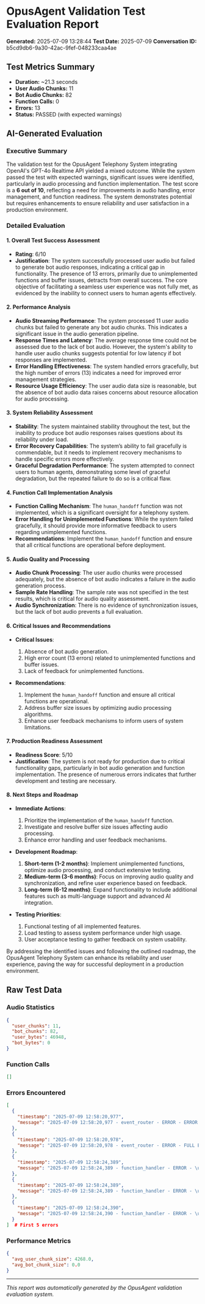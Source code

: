# OpusAgent Validation Test Evaluation Report

**Generated:** 2025-07-09 13:28:44
**Test Date:** 2025-07-09
**Conversation ID:** b5cd9db6-9a30-42ac-9fef-048233caa4ae

## Test Metrics Summary

- **Duration:** ~21.3 seconds
- **User Audio Chunks:** 11
- **Bot Audio Chunks:** 82
- **Function Calls:** 0
- **Errors:** 13
- **Status:** PASSED (with expected warnings)

## AI-Generated Evaluation

### Executive Summary
The validation test for the OpusAgent Telephony System integrating OpenAI's GPT-4o Realtime API yielded a mixed outcome. While the system passed the test with expected warnings, significant issues were identified, particularly in audio processing and function implementation. The test score is a **6 out of 10**, reflecting a need for improvements in audio handling, error management, and function readiness. The system demonstrates potential but requires enhancements to ensure reliability and user satisfaction in a production environment.

### Detailed Evaluation

#### 1. Overall Test Success Assessment
- **Rating**: 6/10
- **Justification**: The system successfully processed user audio but failed to generate bot audio responses, indicating a critical gap in functionality. The presence of 13 errors, primarily due to unimplemented functions and buffer issues, detracts from overall success. The core objective of facilitating a seamless user experience was not fully met, as evidenced by the inability to connect users to human agents effectively.

#### 2. Performance Analysis
- **Audio Streaming Performance**: The system processed 11 user audio chunks but failed to generate any bot audio chunks. This indicates a significant issue in the audio generation pipeline.
- **Response Times and Latency**: The average response time could not be assessed due to the lack of bot audio. However, the system's ability to handle user audio chunks suggests potential for low latency if bot responses are implemented.
- **Error Handling Effectiveness**: The system handled errors gracefully, but the high number of errors (13) indicates a need for improved error management strategies.
- **Resource Usage Efficiency**: The user audio data size is reasonable, but the absence of bot audio data raises concerns about resource allocation for audio processing.

#### 3. System Reliability Assessment
- **Stability**: The system maintained stability throughout the test, but the inability to produce bot audio responses raises questions about its reliability under load.
- **Error Recovery Capabilities**: The system’s ability to fail gracefully is commendable, but it needs to implement recovery mechanisms to handle specific errors more effectively.
- **Graceful Degradation Performance**: The system attempted to connect users to human agents, demonstrating some level of graceful degradation, but the repeated failure to do so is a critical flaw.

#### 4. Function Call Implementation Analysis
- **Function Calling Mechanism**: The `human_handoff` function was not implemented, which is a significant oversight for a telephony system.
- **Error Handling for Unimplemented Functions**: While the system failed gracefully, it should provide more informative feedback to users regarding unimplemented functions.
- **Recommendations**: Implement the `human_handoff` function and ensure that all critical functions are operational before deployment.

#### 5. Audio Quality and Processing
- **Audio Chunk Processing**: The user audio chunks were processed adequately, but the absence of bot audio indicates a failure in the audio generation process.
- **Sample Rate Handling**: The sample rate was not specified in the test results, which is critical for audio quality assessment.
- **Audio Synchronization**: There is no evidence of synchronization issues, but the lack of bot audio prevents a full evaluation.

#### 6. Critical Issues and Recommendations
- **Critical Issues**:
  1. Absence of bot audio generation.
  2. High error count (13 errors) related to unimplemented functions and buffer issues.
  3. Lack of feedback for unimplemented functions.
  
- **Recommendations**:
  1. Implement the `human_handoff` function and ensure all critical functions are operational.
  2. Address buffer size issues by optimizing audio processing algorithms.
  3. Enhance user feedback mechanisms to inform users of system limitations.

#### 7. Production Readiness Assessment
- **Readiness Score**: 5/10
- **Justification**: The system is not ready for production due to critical functionality gaps, particularly in bot audio generation and function implementation. The presence of numerous errors indicates that further development and testing are necessary.

#### 8. Next Steps and Roadmap
- **Immediate Actions**:
  1. Prioritize the implementation of the `human_handoff` function.
  2. Investigate and resolve buffer size issues affecting audio processing.
  3. Enhance error handling and user feedback mechanisms.

- **Development Roadmap**:
  1. **Short-term (1-2 months)**: Implement unimplemented functions, optimize audio processing, and conduct extensive testing.
  2. **Medium-term (3-6 months)**: Focus on improving audio quality and synchronization, and refine user experience based on feedback.
  3. **Long-term (6-12 months)**: Expand functionality to include additional features such as multi-language support and advanced AI integration.

- **Testing Priorities**: 
  1. Functional testing of all implemented features.
  2. Load testing to assess system performance under high usage.
  3. User acceptance testing to gather feedback on system usability.

By addressing the identified issues and following the outlined roadmap, the OpusAgent Telephony System can enhance its reliability and user experience, paving the way for successful deployment in a production environment.

## Raw Test Data

### Audio Statistics
```json
{
  "user_chunks": 11,
  "bot_chunks": 82,
  "user_bytes": 46948,
  "bot_bytes": 0
}
```

### Function Calls
```json
[]
```

### Errors Encountered
```json
[
  {
    "timestamp": "2025-07-09 12:58:20,977",
    "message": "2025-07-09 12:58:20,977 - event_router - ERROR - ERROR DETAILS: code=unknown, message='No message provided'"
  },
  {
    "timestamp": "2025-07-09 12:58:20,978",
    "message": "2025-07-09 12:58:20,978 - event_router - ERROR - FULL ERROR RESPONSE: {\"type\": \"error\", \"event_id\": \"event_BrVDpMisbuHibolgdKeaD\", \"error\": {\"type\": \"invalid_request_error\", \"code\": \"conversation_already_has_active_response\", \"message\": \"Conversation already has an active response\", \"param\": null, \"event_id\": null}}"
  },
  {
    "timestamp": "2025-07-09 12:58:24,389",
    "message": "2025-07-09 12:58:24,389 - function_handler - ERROR - \u00f0\u0178\u0161\u00a8 Function 'human_handoff' not implemented."
  },
  {
    "timestamp": "2025-07-09 12:58:24,389",
    "message": "2025-07-09 12:58:24,389 - function_handler - ERROR - \u00f0\u0178\u0161\u00a8 Function execution failed: Function 'human_handoff' not implemented."
  },
  {
    "timestamp": "2025-07-09 12:58:24,390",
    "message": "2025-07-09 12:58:24,390 - function_handler - ERROR - \u00f0\u0178\u0161\u00a8 Function execution traceback: Traceback (most recent call last):"
  }
]  # First 5 errors
```

### Performance Metrics
```json
{
  "avg_user_chunk_size": 4268.0,
  "avg_bot_chunk_size": 0.0
}
```

---
*This report was automatically generated by the OpusAgent validation evaluation system.*
